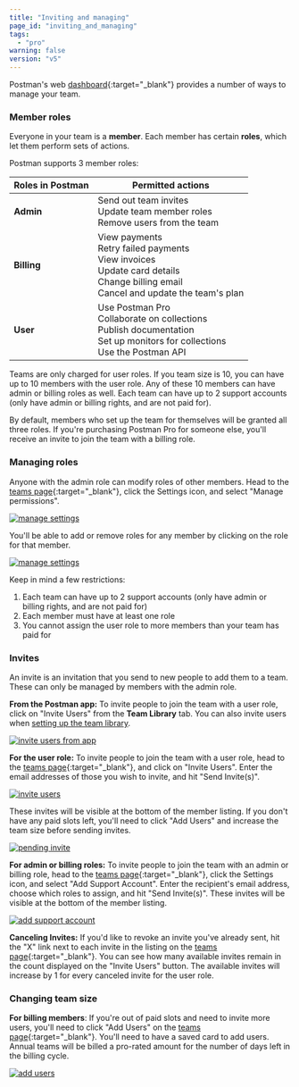 ```yaml
---
title: "Inviting and managing"
page_id: "inviting_and_managing"
tags: 
  - "pro"
warning: false
version: "v5"
---
```


Postman's web [dashboard]({{site.pm.gs}}/dashboard/teams){:target="_blank"} provides a number of ways to manage your team.

### Member roles

Everyone in your team is a **member**. Each member has certain **roles**, which let them perform sets of actions.

Postman supports 3 member roles:

| Roles in Postman |   Permitted actions  |
| ---   |   ---     |
| **Admin**   |    Send out team invites  <br>  Update team member roles  <br>  Remove users from the team |
| **Billing**   |   View payments  <br>  Retry failed payments  <br>  View invoices  <br>  Update card details  <br>  Change billing email  <br>  Cancel and update the team's plan  |
| **User**   |    Use Postman Pro  <br>  Collaborate on collections  <br>  Publish documentation  <br>  Set up monitors for collections  <br>  Use the Postman API  |

Teams are only charged for user roles. If you team size is 10, you can have up to 10 members with the user role. Any of these 10 members can have admin or billing roles as well. Each team can have up to 2 support accounts (only have admin or billing rights, and are not paid for).

By default, members who set up the team for themselves will be granted all three roles. If you're purchasing Postman Pro for someone else, you'll receive an invite to join the team with a billing role.

### Managing roles

Anyone with the admin role can modify roles of other members. Head to the [teams page]({{site.pm.gs}}/dashboard/teams){:target="_blank"}, click the Settings icon, and select "Manage permissions". 
	
  [![manage settings](https://s3.amazonaws.com/postman-static-getpostman-com/postman-docs/managePermissions.jpg)](https://s3.amazonaws.com/postman-static-getpostman-com/postman-docs/managePermissions.jpg)
	
You'll be able to add or remove roles for any member by clicking on the role for that member. 

  [![manage settings](https://s3.amazonaws.com/postman-static-getpostman-com/postman-docs/updateRole.jpg)](https://s3.amazonaws.com/postman-static-getpostman-com/postman-docs/updateRole.jpg)

Keep in mind a few restrictions:

   1.  Each team can have up to 2 support accounts (only have admin or billing rights, and are not paid for)
   2.  Each member must have at least one role
   3.  You cannot assign the user role to more members than your team has paid for

### Invites

An invite is an invitation that you send to new people to add them to a team. These can only be managed by members with the admin role.

**From the Postman app:** To invite people to join the team with a user role, click on "Invite Users" from the **Team Library** tab. You can also invite users when [setting up the team library](/docs/postman/team_library/setting_up_team_library).

  [![invite users from app](https://s3.amazonaws.com/postman-static-getpostman-com/postman-docs/invite_users_from_app.png)](https://s3.amazonaws.com/postman-static-getpostman-com/postman-docs/invite_users_from_app.png)

**For the user role:** To invite people to join the team with a user role, head to the [teams page]({{site.pm.gs}}/dashboard/teams){:target="_blank"}, and click on "Invite Users". Enter the email addresses of those you wish to invite, and hit "Send Invite(s)". 

  [![invite users](https://s3.amazonaws.com/postman-static-getpostman-com/postman-docs/inviteUsers.jpg)](https://s3.amazonaws.com/postman-static-getpostman-com/postman-docs/inviteUsers.jpg)

These invites will be visible at the bottom of the member listing. If you don't have any paid slots left, you'll need to click "Add Users" and increase the team size before sending invites.

  [![pending invite](https://s3.amazonaws.com/postman-static-getpostman-com/postman-docs/pendingInvite.jpg)](https://s3.amazonaws.com/postman-static-getpostman-com/postman-docs/pendingInvite.jpg)


**For admin or billing roles:** To invite people to join the team with an admin or billing role, head to the [teams page]({{site.pm.gs}}/dashboard/teams){:target="_blank"}, click the Settings icon, and select "Add Support Account". Enter the recipient's email address, choose which roles to assign, and hit "Send Invite(s)". These invites will be visible at the bottom of the member listing. 

  [![add support account](https://s3.amazonaws.com/postman-static-getpostman-com/postman-docs/supportAccount.jpg)](https://s3.amazonaws.com/postman-static-getpostman-com/postman-docs/supportAccount.jpg)

**Canceling Invites:** If you'd like to revoke an invite you've already sent, hit the "X" link next to each invite in the listing on the [teams page]({{site.pm.gs}}/dashboard/teams){:target="_blank"}. You can see how many available invites remain in the count displayed on the "Invite Users" button. The available invites will increase by 1 for every canceled invite for the user role.

### Changing team size

**For billing members**: If you're out of paid slots and need to invite more users, you'll need to click "Add Users" on the [teams page]({{site.pm.gs}}/dashboard/teams){:target="_blank"}. You'll need to have a saved card to add users. Annual teams will be billed a pro-rated amount for the number of days left in the billing cycle.

  [![add users](https://s3.amazonaws.com/postman-static-getpostman-com/postman-docs/addUsers.jpg)](https://s3.amazonaws.com/postman-static-getpostman-com/postman-docs/addUsers.jpg)
